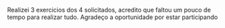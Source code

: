Realizei 3 exercicios dos 4 solicitados, acredito que faltou um pouco de tempo para realizar tudo.
Agradeço a oportunidade por estar participando

